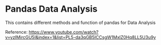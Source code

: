 # Pandas Data Analysis
This contains different methods and function of pandas for Data Analysis

 Reference:
 https://www.youtube.com/watch?v=yzIMircGU5I&index=1&list=PL5-da3qGB5ICCsgW1MxlZ0Hq8LL5U3u9y
